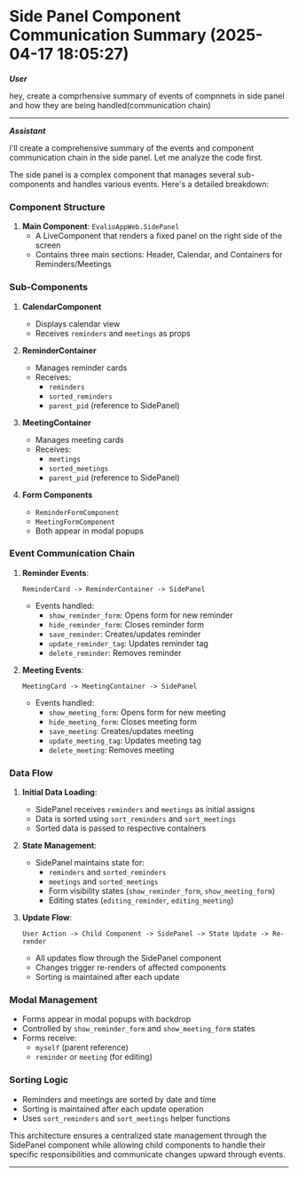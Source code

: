<!-- Generated by SpecStory -->

# Side Panel Component Communication Summary (2025-04-17 18:05:27)

_**User**_

hey, create a comprhensive summary of events of compnnets in side panel and how they are being handled(communication chain)

---

_**Assistant**_

I'll create a comprehensive summary of the events and component communication chain in the side panel. Let me analyze the code first.

The side panel is a complex component that manages several sub-components and handles various events. Here's a detailed breakdown:

### Component Structure
1. **Main Component**: `EvalioAppWeb.SidePanel`
   - A LiveComponent that renders a fixed panel on the right side of the screen
   - Contains three main sections: Header, Calendar, and Containers for Reminders/Meetings

### Sub-Components
1. **CalendarComponent**
   - Displays calendar view
   - Receives `reminders` and `meetings` as props

2. **ReminderContainer**
   - Manages reminder cards
   - Receives:
     - `reminders`
     - `sorted_reminders`
     - `parent_pid` (reference to SidePanel)

3. **MeetingContainer**
   - Manages meeting cards
   - Receives:
     - `meetings`
     - `sorted_meetings`
     - `parent_pid` (reference to SidePanel)

4. **Form Components**
   - `ReminderFormComponent`
   - `MeetingFormComponent`
   - Both appear in modal popups

### Event Communication Chain

1. **Reminder Events**:
   ```
   ReminderCard -> ReminderContainer -> SidePanel
   ```
   - Events handled:
     - `show_reminder_form`: Opens form for new reminder
     - `hide_reminder_form`: Closes reminder form
     - `save_reminder`: Creates/updates reminder
     - `update_reminder_tag`: Updates reminder tag
     - `delete_reminder`: Removes reminder

2. **Meeting Events**:
   ```
   MeetingCard -> MeetingContainer -> SidePanel
   ```
   - Events handled:
     - `show_meeting_form`: Opens form for new meeting
     - `hide_meeting_form`: Closes meeting form
     - `save_meeting`: Creates/updates meeting
     - `update_meeting_tag`: Updates meeting tag
     - `delete_meeting`: Removes meeting

### Data Flow

1. **Initial Data Loading**:
   - SidePanel receives `reminders` and `meetings` as initial assigns
   - Data is sorted using `sort_reminders` and `sort_meetings`
   - Sorted data is passed to respective containers

2. **State Management**:
   - SidePanel maintains state for:
     - `reminders` and `sorted_reminders`
     - `meetings` and `sorted_meetings`
     - Form visibility states (`show_reminder_form`, `show_meeting_form`)
     - Editing states (`editing_reminder`, `editing_meeting`)

3. **Update Flow**:
   ```
   User Action -> Child Component -> SidePanel -> State Update -> Re-render
   ```
   - All updates flow through the SidePanel component
   - Changes trigger re-renders of affected components
   - Sorting is maintained after each update

### Modal Management
- Forms appear in modal popups with backdrop
- Controlled by `show_reminder_form` and `show_meeting_form` states
- Forms receive:
  - `myself` (parent reference)
  - `reminder` or `meeting` (for editing)

### Sorting Logic
- Reminders and meetings are sorted by date and time
- Sorting is maintained after each update operation
- Uses `sort_reminders` and `sort_meetings` helper functions

This architecture ensures a centralized state management through the SidePanel component while allowing child components to handle their specific responsibilities and communicate changes upward through events.

---
